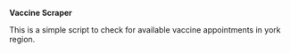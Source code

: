 <b>Vaccine Scraper</b>

This is a simple script to check for available vaccine appointments in york region.
